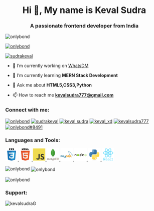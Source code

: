 <h1 align="center">Hi 👋, My name is Keval Sudra</h1>
<h3 align="center">A passionate frontend developer from India</h3>

<p align="left"> <img src="https://komarev.com/ghpvc/?username=onlybond&label=Profile%20views&color=0e75b6&style=flat" alt="onlybond" /> </p>

<p align="left"> <a href="https://github.com/ryo-ma/github-profile-trophy"><img src="https://github-profile-trophy.vercel.app/?username=onlybond" alt="onlybond" /></a> </p>

<p align="left"> <a href="https://twitter.com/sudrakeval" target="blank"><img src="https://img.shields.io/twitter/follow/sudrakeval?logo=twitter&style=for-the-badge" alt="sudrakeval" /></a> </p>

- 🔭 I’m currently working on [WhatsDM](https://github.com/onlybond/WhatsDM)

- 🌱 I’m currently learning **MERN Stack Development**

- 💬 Ask me about **HTML5,CSS3,Python**

- 📫 How to reach me **kevalsudra777@gmail.com**

<h3 align="left">Connect with me:</h3>
<p align="left">
<a href="https://codepen.io/onlybond" target="blank"><img align="center" src="https://raw.githubusercontent.com/rahuldkjain/github-profile-readme-generator/master/src/images/icons/Social/codepen.svg" alt="onlybond" height="30" width="40" /></a>
<a href="https://twitter.com/sudrakeval" target="blank"><img align="center" src="https://raw.githubusercontent.com/rahuldkjain/github-profile-readme-generator/master/src/images/icons/Social/twitter.svg" alt="sudrakeval" height="30" width="40" /></a>
<a href="https://www.linkedin.com/in/keval-sudra-b34b32201/" target="blank"><img align="center" src="https://raw.githubusercontent.com/rahuldkjain/github-profile-readme-generator/master/src/images/icons/Social/linked-in-alt.svg" alt="keval sudra" height="30" width="40" /></a>
<a href="https://instagram.com/onlybond7" target="blank"><img align="center" src="https://raw.githubusercontent.com/rahuldkjain/github-profile-readme-generator/master/src/images/icons/Social/instagram.svg" alt="keval_xd" height="30" width="40" /></a>
<a href="https://www.hackerrank.com/kevalsudra777" target="blank"><img align="center" src="https://raw.githubusercontent.com/rahuldkjain/github-profile-readme-generator/master/src/images/icons/Social/hackerrank.svg" alt="kevalsudra777" height="30" width="40" /></a>
<a href="https://discord.gg/onlybond#8491" target="blank"><img align="center" src="https://raw.githubusercontent.com/rahuldkjain/github-profile-readme-generator/master/src/images/icons/Social/discord.svg" alt="onlybond#8491" height="30" width="40" /></a>
</p>

<h3 align="left">Languages and Tools:</h3>
<p align="left"> <a href="https://www.w3schools.com/css/" target="_blank" rel="noreferrer"> <img src="https://raw.githubusercontent.com/devicons/devicon/master/icons/css3/css3-original-wordmark.svg" alt="css3" width="40" height="40"/> </a> <a href="https://www.w3.org/html/" target="_blank" rel="noreferrer"> <img src="https://raw.githubusercontent.com/devicons/devicon/master/icons/html5/html5-original-wordmark.svg" alt="html5" width="40" height="40"/> </a> <a href="https://developer.mozilla.org/en-US/docs/Web/JavaScript" target="_blank" rel="noreferrer"> <img src="https://raw.githubusercontent.com/devicons/devicon/master/icons/javascript/javascript-original.svg" alt="javascript" width="40" height="40"/> </a> <a href="https://www.mongodb.com/" target="_blank" rel="noreferrer"> <img src="https://raw.githubusercontent.com/devicons/devicon/master/icons/mongodb/mongodb-original-wordmark.svg" alt="mongodb" width="40" height="40"/> </a> <a href="https://www.mysql.com/" target="_blank" rel="noreferrer"> <img src="https://raw.githubusercontent.com/devicons/devicon/master/icons/mysql/mysql-original-wordmark.svg" alt="mysql" width="40" height="40"/> </a> <a href="https://nodejs.org" target="_blank" rel="noreferrer"> <img src="https://raw.githubusercontent.com/devicons/devicon/master/icons/nodejs/nodejs-original-wordmark.svg" alt="nodejs" width="40" height="40"/> </a> <a href="https://www.python.org" target="_blank" rel="noreferrer"> <img src="https://raw.githubusercontent.com/devicons/devicon/master/icons/python/python-original.svg" alt="python" width="40" height="40"/> </a> <a href="https://reactjs.org/" target="_blank" rel="noreferrer"> <img src="https://raw.githubusercontent.com/devicons/devicon/master/icons/react/react-original-wordmark.svg" alt="react" width="40" height="40"/> </a> </p>





<p><img align="left" src="https://github-readme-stats.vercel.app/api/top-langs?username=onlybond&show_icons=true&locale=en&layout=compact" alt="onlybond" /></p>

<p>&nbsp;<img align="center" src="https://github-readme-stats.vercel.app/api?username=onlybond&show_icons=true&locale=en" alt="onlybond" /></p>

<p><img align="center" src="https://github-readme-streak-stats.herokuapp.com/?user=onlybond&" alt="onlybond" /></p>

<h3 align="left">Support:</h3>
<p><a href="https://www.buymeacoffee.com/kevalsudraG"> <img align="left" src="https://cdn.buymeacoffee.com/buttons/v2/default-yellow.png" height="50" width="210" alt="kevalsudraG" /></a></p><br><br>


